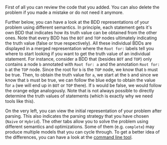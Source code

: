First of all you can review the code that you added. You can also delete the problem if you made a mistake or do not need it anymore.

Further below, you can have a look at the BDD representations of your problem using different semantics.
In principle, each statement gets it's own BDD that indicates how its truth value can be obtained from the other ones. Note that every BDD has the `BOT` and `TOP` nodes ultimately indicating the truth value (false or true respectively).
All these individual BDDs are displayed in a merged representation where the `Root for:` labels tell you where to start looking if you want to 
get the truth value of an individual statement.
For instance, consider a BDD that (besides `BOT` and `TOP`) only contains a node `b` annotated with `Root for: a` and the annotation `Root for: b` at the `TOP` node.
Since the root for `b` is the `TOP` node, we know that `b` must be true. Then, to obtain the truth value for `a`, we start at the `b` and since we know that `b` must be true, we can follow the blue edge to obtain the value for `a` (we will end up in `BOT` or `TOP` there). If `b` would be false, we would follow the orange edge analogously. Note that is not always possible to directly determine the truth values of statements (which is exactly why we need tools like this).

On the very left, you can view the initial representation of your problem after parsing. This also indicates the parsing strategy that you have chosen (`Naive` or `Hybrid`).
The other tabs allow you to solve the problem using different semantics and optimizations. Some of them (e.g. `complete`) may produce multiple models that you can cycle through.
To get a better idea of the differences, you can have a look at the [command line tool](https://github.com/ellmau/adf-obdd/tree/main/bin).


